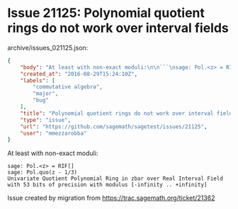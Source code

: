 # Issue 21125: Polynomial quotient rings do not work over interval fields

archive/issues_021125.json:
```json
{
    "body": "At least with non-exact moduli:\n\n```\nsage: Pol.<z> = RIF[]\nsage: Pol.quo(z - 1/3)                                                          \nUnivariate Quotient Polynomial Ring in zbar over Real Interval Field with 53 bits of precision with modulus [-infinity .. +infinity]                            \n```\n\n\nIssue created by migration from https://trac.sagemath.org/ticket/21362\n\n",
    "created_at": "2016-08-29T15:24:10Z",
    "labels": [
        "commutative algebra",
        "major",
        "bug"
    ],
    "title": "Polynomial quotient rings do not work over interval fields",
    "type": "issue",
    "url": "https://github.com/sagemath/sagetest/issues/21125",
    "user": "mmezzarobba"
}
```
At least with non-exact moduli:

```
sage: Pol.<z> = RIF[]
sage: Pol.quo(z - 1/3)                                                          
Univariate Quotient Polynomial Ring in zbar over Real Interval Field with 53 bits of precision with modulus [-infinity .. +infinity]                            
```


Issue created by migration from https://trac.sagemath.org/ticket/21362


